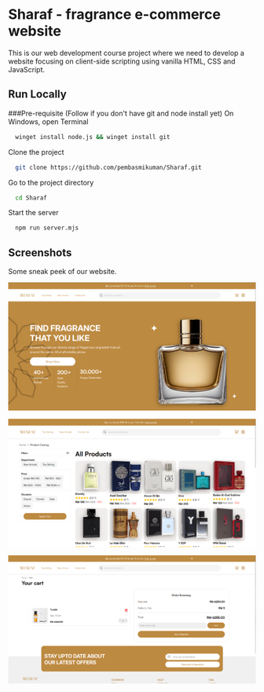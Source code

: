 
# Sharaf - fragrance e-commerce website

This is our web development course project where we need to develop a website focusing on client-side scripting using vanilla HTML, CSS and JavaScript.


## Run Locally

###Pre-requisite (Follow if you don't have git and node install yet)
On Windows, open Terminal

```bash
  winget install node.js && winget install git
```

Clone the project

```bash
  git clone https://github.com/pembasmikuman/Sharaf.git
```

Go to the project directory

```bash
  cd Sharaf
```

Start the server

```bash
  npm run server.mjs
```


## Screenshots
Some sneak peek of our website.

![Homepage](https://github.com/pembasmikuman/Sharaf/blob/main/assets/images/demo/image.png)

![Catalog](https://github.com/pembasmikuman/Sharaf/blob/main/assets/images/demo/catalog.png)

![Cart](https://github.com/pembasmikuman/Sharaf/blob/main/assets/images/demo/cart.png)

